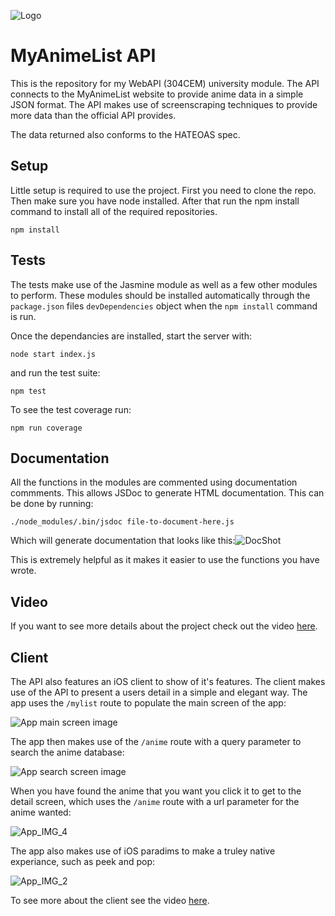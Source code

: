 ![Logo](README_FILES/Logo.png)

# MyAnimeList API

This is the repository for my WebAPI (304CEM) university module. The API connects to the MyAnimeList website to provide anime data in a simple JSON format. The API makes use of screenscraping techniques to provide more data than the official API provides.

The data returned also conforms to the HATEOAS spec.



## Setup

Little setup is required to use the project. First you need to clone the repo. Then make sure you have node installed. After that run the npm install command to install all of the required repositories.

```
npm install
```

## Tests

The tests make use of the Jasmine module as well as a few other modules to perform. These modules should be installed automatically through the `package.json` files `devDependencies` object when the `npm install` command is run.

Once the dependancies are installed, start the server with:

```
node start index.js
```

and run the test suite:

```
npm test
```

To see the test coverage run:

```
npm run coverage
```



## Documentation

All the functions in the modules are commented using documentation commments. This allows JSDoc to generate HTML documentation. This can be done by running:

```
./node_modules/.bin/jsdoc file-to-document-here.js
```

Which will generate documentation that looks like this:![DocShot](./README_FILES/DocShot.png)

This is extremely helpful as it makes it easier to use the functions you have wrote.

## Video

If you want to see more details about the project check out the video [here]().



## Client

The API also features an iOS client to show of it's features. The client makes use of the API to present a users detail in a simple and elegant way. The app uses the `/mylist` route to populate the main screen of the app:

![App main screen image](README_FILES/App_IMG_1.png)

The app then makes use of the `/anime` route with a query parameter to search the anime database:

![App search screen image](README_FILES/App_IMG_3.png)

When you have found the anime that you want you click it to get to the detail screen, which uses the `/anime` route with a url parameter for the anime wanted:

![App_IMG_4](README_FILES/App_IMG_4.png)

The app also makes use of iOS paradims to make a truley native experiance, such as peek and pop:

![App_IMG_2](README_FILES/App_IMG_2.png)

To see more about the client see the video [here](https://www.youtube.com/watch?v=KabkOLl_ZZg).